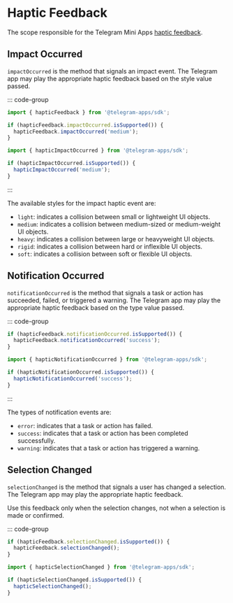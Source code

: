 # Haptic Feedback

The scope responsible for the Telegram Mini
Apps [haptic feedback](../../../../platform/haptic-feedback.md).

## Impact Occurred

`impactOccurred` is the method that signals an impact event. The Telegram app may play the
appropriate haptic feedback based on the style value passed.

::: code-group 

```ts [Using object]
import { hapticFeedback } from '@telegram-apps/sdk';

if (hapticFeedback.impactOccurred.isSupported()) {
  hapticFeedback.impactOccurred('medium');
}
```

```ts [Using functions]
import { hapticImpactOccurred } from '@telegram-apps/sdk';

if (hapticImpactOccurred.isSupported()) {
  hapticImpactOccurred('medium');
}
```

:::

The available styles for the impact haptic event are:

- `light`: indicates a collision between small or lightweight UI objects.
- `medium`: indicates a collision between medium-sized or medium-weight UI objects.
- `heavy`: indicates a collision between large or heavyweight UI objects.
- `rigid`: indicates a collision between hard or inflexible UI objects.
- `soft`: indicates a collision between soft or flexible UI objects.

## Notification Occurred

`notificationOccurred` is the method that signals a task or action has succeeded, failed, or
triggered a warning. The Telegram app may play the appropriate haptic feedback based on the type
value passed.

::: code-group

```ts [Using object]
if (hapticFeedback.notificationOccurred.isSupported()) {
  hapticFeedback.notificationOccurred('success');
}
```

```ts [Using functions]
import { hapticNotificationOccurred } from '@telegram-apps/sdk';

if (hapticNotificationOccurred.isSupported()) {
  hapticNotificationOccurred('success');
}
```

:::

The types of notification events are:

- `error`: indicates that a task or action has failed.
- `success`: indicates that a task or action has been completed successfully.
- `warning`: indicates that a task or action has triggered a warning.

## Selection Changed

`selectionChanged` is the method that signals a user has changed a selection. The Telegram app may
play the appropriate haptic feedback.

Use this feedback only when the selection changes, not when a selection is made or confirmed.

::: code-group

```ts [Using object]
if (hapticFeedback.selectionChanged.isSupported()) {
  hapticFeedback.selectionChanged();
}
```

```ts [Using functions]
import { hapticSelectionChanged } from '@telegram-apps/sdk';

if (hapticSelectionChanged.isSupported()) {
  hapticSelectionChanged();
}
```
